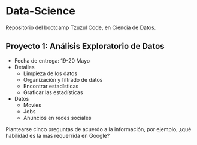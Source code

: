 # Data-Science

Repositorio del bootcamp Tzuzul Code, en Ciencia de Datos.

## Proyecto 1: Análisis Exploratorio de Datos

- Fecha de entrega: 19-20 Mayo
- Detalles
  - Limpieza de los datos
  - Organización y filtrado de datos
  - Encontrar estadísticas
  - Graficar las estadísticas
- Datos
  - Movies
  - Jobs
  - Anuncios en redes sociales
 
 
 Plantearse cinco preguntas de acuerdo a la información, por ejemplo, ¿qué habilidad es la más requerrida en Google?

